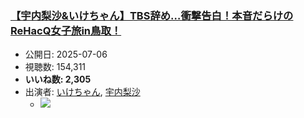 ### [【宇内梨沙&いけちゃん】TBS辞め…衝撃告白！本音だらけのReHacQ女子旅in鳥取！](https://www.youtube.com/watch?v=yaUhfqYGSOo)
-   公開日: 2025-07-06
-   視聴数: 154,311
-   **いいね数: 2,305**
-   出演者: [いけちゃん](/rehacq_fan/people/いけちゃん "wikilink"), [宇内梨沙](/rehacq_fan/people/宇内梨沙 "wikilink")
    - [![](https://img.youtube.com/vi/yaUhfqYGSOo/hqdefault.jpg)](https://www.youtube.com/watch?v=yaUhfqYGSOo)
